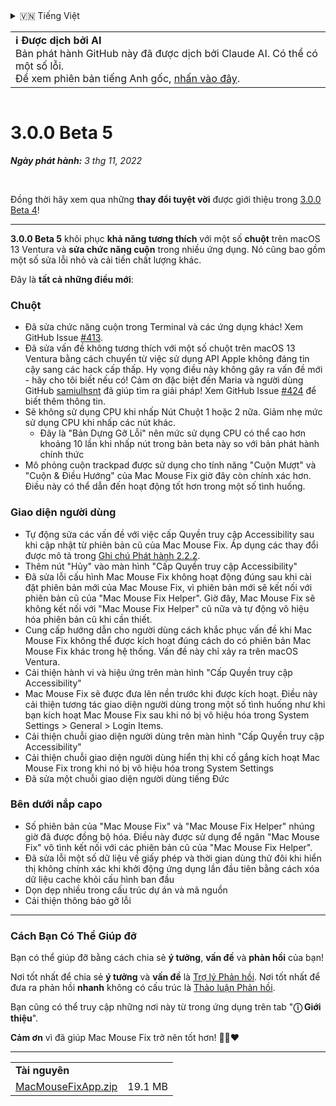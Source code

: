<details>
<summary>🇻🇳 Tiếng Việt</summary>

[🇬🇧 English (GitHub)](https://github.com/noah-nuebling/mac-mouse-fix/releases/tag/3.0.0-Beta-5)\
[🇦🇩 Català](https://redirect.macmousefix.com/?target=mmf-release&tag=3.0.0-Beta-5&locale=ca)\
[🇩🇪 Deutsch](https://redirect.macmousefix.com/?target=mmf-release&tag=3.0.0-Beta-5&locale=de)\
[🇪🇸 Español](https://redirect.macmousefix.com/?target=mmf-release&tag=3.0.0-Beta-5&locale=es)\
[🇫🇷 Français](https://redirect.macmousefix.com/?target=mmf-release&tag=3.0.0-Beta-5&locale=fr)\
[🇮🇩 Indonesia](https://redirect.macmousefix.com/?target=mmf-release&tag=3.0.0-Beta-5&locale=id)\
[🇮🇹 Italiano](https://redirect.macmousefix.com/?target=mmf-release&tag=3.0.0-Beta-5&locale=it)\
[🇭🇺 Magyar](https://redirect.macmousefix.com/?target=mmf-release&tag=3.0.0-Beta-5&locale=hu)\
[🇳🇱 Nederlands](https://redirect.macmousefix.com/?target=mmf-release&tag=3.0.0-Beta-5&locale=nl)\
[🇵🇱 Polski](https://redirect.macmousefix.com/?target=mmf-release&tag=3.0.0-Beta-5&locale=pl)\
[🇧🇷 Português (Brasil)](https://redirect.macmousefix.com/?target=mmf-release&tag=3.0.0-Beta-5&locale=pt-BR)\
[🇵🇹 Português (Portugal)](https://redirect.macmousefix.com/?target=mmf-release&tag=3.0.0-Beta-5&locale=pt-PT)\
[🇷🇴 Română](https://redirect.macmousefix.com/?target=mmf-release&tag=3.0.0-Beta-5&locale=ro)\
[🇸🇪 Svenska](https://redirect.macmousefix.com/?target=mmf-release&tag=3.0.0-Beta-5&locale=sv)\
**🇻🇳 Tiếng Việt**\
[🇹🇷 Türkçe](https://redirect.macmousefix.com/?target=mmf-release&tag=3.0.0-Beta-5&locale=tr)\
[🇨🇿 Čeština](https://redirect.macmousefix.com/?target=mmf-release&tag=3.0.0-Beta-5&locale=cs)\
[🇬🇷 Ελληνικά](https://redirect.macmousefix.com/?target=mmf-release&tag=3.0.0-Beta-5&locale=el)\
[🇷🇺 Русский](https://redirect.macmousefix.com/?target=mmf-release&tag=3.0.0-Beta-5&locale=ru)\
[🇺🇦 Українська](https://redirect.macmousefix.com/?target=mmf-release&tag=3.0.0-Beta-5&locale=uk)\
[🇮🇱 עברית](https://redirect.macmousefix.com/?target=mmf-release&tag=3.0.0-Beta-5&locale=he)\
[🇸🇦 العربية](https://redirect.macmousefix.com/?target=mmf-release&tag=3.0.0-Beta-5&locale=ar)\
[🇮🇳 हिन्दी](https://redirect.macmousefix.com/?target=mmf-release&tag=3.0.0-Beta-5&locale=hi)\
[🇹🇭 ไทย](https://redirect.macmousefix.com/?target=mmf-release&tag=3.0.0-Beta-5&locale=th)\
[🇨🇳 中文 (简体)](https://redirect.macmousefix.com/?target=mmf-release&tag=3.0.0-Beta-5&locale=zh-Hans)\
[🇨🇳 中文 (繁體)](https://redirect.macmousefix.com/?target=mmf-release&tag=3.0.0-Beta-5&locale=zh-Hant)\
[🇭🇰 中文（香港)](https://redirect.macmousefix.com/?target=mmf-release&tag=3.0.0-Beta-5&locale=zh-HK)\
[🇯🇵 日本語](https://redirect.macmousefix.com/?target=mmf-release&tag=3.0.0-Beta-5&locale=ja)\
[🇰🇷 한국어](https://redirect.macmousefix.com/?target=mmf-release&tag=3.0.0-Beta-5&locale=ko)\
[Help translate Mac Mouse Fix to different languages!](https://github.com/noah-nuebling/mac-mouse-fix/discussions/731)
</details>
<table align=><td>
<b>ℹ️ Được dịch bởi AI</b><br>
Bản phát hành GitHub này đã được dịch bởi Claude AI. Có thể có một số lỗi.<br>
Để xem phiên bản tiếng Anh gốc, <a href="https://github.com/noah-nuebling/mac-mouse-fix/releases/tag/3.0.0-Beta-5">nhấn vào đây</a>.
</td></table>

<table></table>

# 3.0.0 Beta 5
***Ngày phát hành:** 3 thg 11, 2022*

<br>

Đồng thời hãy xem qua những **thay đổi tuyệt vời** được giới thiệu trong [3.0.0 Beta 4](https://redirect.macmousefix.com/?target=mmf-release&tag=3.0.0-Beta-4&locale=vi)!

---

**3.0.0 Beta 5** khôi phục **khả năng tương thích** với một số **chuột** trên macOS 13 Ventura và **sửa chức năng cuộn** trong nhiều ứng dụng.
Nó cũng bao gồm một số sửa lỗi nhỏ và cải tiến chất lượng khác.

Đây là **tất cả những điều mới**:

### Chuột

- Đã sửa chức năng cuộn trong Terminal và các ứng dụng khác! Xem GitHub Issue [#413](https://github.com/noah-nuebling/mac-mouse-fix/issues/413).
- Đã sửa vấn đề không tương thích với một số chuột trên macOS 13 Ventura bằng cách chuyển từ việc sử dụng API Apple không đáng tin cậy sang các hack cấp thấp. Hy vọng điều này không gây ra vấn đề mới - hãy cho tôi biết nếu có! Cảm ơn đặc biệt đến Maria và người dùng GitHub [samiulhsnt](https://github.com/samiulhsnt) đã giúp tìm ra giải pháp! Xem GitHub Issue [#424](https://github.com/noah-nuebling/mac-mouse-fix/issues/424) để biết thêm thông tin.
- Sẽ không sử dụng CPU khi nhấp Nút Chuột 1 hoặc 2 nữa. Giảm nhẹ mức sử dụng CPU khi nhấp các nút khác.
    - Đây là "Bản Dựng Gỡ Lỗi" nên mức sử dụng CPU có thể cao hơn khoảng 10 lần khi nhấp nút trong bản beta này so với bản phát hành chính thức
- Mô phỏng cuộn trackpad được sử dụng cho tính năng "Cuộn Mượt" và "Cuộn & Điều Hướng" của Mac Mouse Fix giờ đây còn chính xác hơn. Điều này có thể dẫn đến hoạt động tốt hơn trong một số tình huống.

### Giao diện người dùng

- Tự động sửa các vấn đề với việc cấp Quyền truy cập Accessibility sau khi cập nhật từ phiên bản cũ của Mac Mouse Fix. Áp dụng các thay đổi được mô tả trong [Ghi chú Phát hành 2.2.2](https://redirect.macmousefix.com/?target=mmf-release&tag=2.2.2&locale=vi).
- Thêm nút "Hủy" vào màn hình "Cấp Quyền truy cập Accessibility"
- Đã sửa lỗi cấu hình Mac Mouse Fix không hoạt động đúng sau khi cài đặt phiên bản mới của Mac Mouse Fix, vì phiên bản mới sẽ kết nối với phiên bản cũ của "Mac Mouse Fix Helper". Giờ đây, Mac Mouse Fix sẽ không kết nối với "Mac Mouse Fix Helper" cũ nữa và tự động vô hiệu hóa phiên bản cũ khi cần thiết.
- Cung cấp hướng dẫn cho người dùng cách khắc phục vấn đề khi Mac Mouse Fix không thể được kích hoạt đúng cách do có phiên bản Mac Mouse Fix khác trong hệ thống. Vấn đề này chỉ xảy ra trên macOS Ventura.
- Cải thiện hành vi và hiệu ứng trên màn hình "Cấp Quyền truy cập Accessibility"
- Mac Mouse Fix sẽ được đưa lên nền trước khi được kích hoạt. Điều này cải thiện tương tác giao diện người dùng trong một số tình huống như khi bạn kích hoạt Mac Mouse Fix sau khi nó bị vô hiệu hóa trong System Settings > General > Login Items.
- Cải thiện chuỗi giao diện người dùng trên màn hình "Cấp Quyền truy cập Accessibility"
- Cải thiện chuỗi giao diện người dùng hiển thị khi cố gắng kích hoạt Mac Mouse Fix trong khi nó bị vô hiệu hóa trong System Settings
- Đã sửa một chuỗi giao diện người dùng tiếng Đức

### Bên dưới nắp capo

- Số phiên bản của "Mac Mouse Fix" và "Mac Mouse Fix Helper" nhúng giờ đã được đồng bộ hóa. Điều này được sử dụng để ngăn "Mac Mouse Fix" vô tình kết nối với các phiên bản cũ của "Mac Mouse Fix Helper".
- Đã sửa lỗi một số dữ liệu về giấy phép và thời gian dùng thử đôi khi hiển thị không chính xác khi khởi động ứng dụng lần đầu tiên bằng cách xóa dữ liệu cache khỏi cấu hình ban đầu
- Dọn dẹp nhiều trong cấu trúc dự án và mã nguồn
- Cải thiện thông báo gỡ lỗi

---

### Cách Bạn Có Thể Giúp đỡ

Bạn có thể giúp đỡ bằng cách chia sẻ **ý tưởng**, **vấn đề** và **phản hồi** của bạn!

Nơi tốt nhất để chia sẻ **ý tưởng** và **vấn đề** là [Trợ lý Phản hồi](https://noah-nuebling.github.io/mac-mouse-fix-feedback-assistant/?type=bug-report).
Nơi tốt nhất để đưa ra phản hồi **nhanh** không có cấu trúc là [Thảo luận Phản hồi](https://github.com/noah-nuebling/mac-mouse-fix/discussions/366).

Bạn cũng có thể truy cập những nơi này từ trong ứng dụng trên tab "**ⓘ Giới thiệu**".

**Cảm ơn** vì đã giúp Mac Mouse Fix trở nên tốt hơn! 💙💛❤️

---

<table align="start">
<tr>
    <td colspan=2>
        <b>Tài nguyên</b>
    </td>
</tr>
<tr>
    <td><a href="https://github.com/noah-nuebling/mac-mouse-fix/releases/download/3.0.0-Beta-5/MacMouseFixApp.zip">MacMouseFixApp.zip</a></td>
    <td>19.1 MB</td>
</tr>
</table>